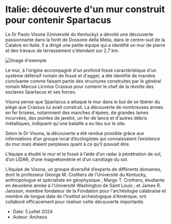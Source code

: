# Italie: découverte d'un mur construit pour contenir Spartacus

Le Dr Paolo Visona (Université du Kentucky) a dévoilé une découverte passionnante dans la forêt de Dossone della Melia, dans le centre-sud de la Calabre en Italie. 
Il a dirigé une petite équipe qui a identifié un mur de pierre et des travaux de terrassement s'étendant sur 2,7 km. 

![Image d'exemple](assets/images/example-image.jpg)

Le mur, à l'origine accompagné d'un profond fossé caractéristique d'un système défensif romain de fossé et d'agger, a été identifié de manière concluante comme faisant partie des structures construites par le général romain Marcus Licinius Crassus pour contenir le chef de la révolte des esclaves Spartacus et ses forces.

Visona pense que Spartacus a attaqué le mur dans le but de se libérer du piège que Crassus lui avait construit. La découverte de nombreuses armes en fer brisées, notamment des manches d'épées, de grandes lames incurvées, des pointes de javelot, un fer de lance et d'autres débris métalliques, indiquent qu'une bataille a eu lieu sur le site.

Selon le Dr Visona, la découverte a été rendue possible grâce aux informations d’un groupe local d’écologistes qui connaissaient l’existence du mur mais étaient perplexes quant à ce qu’il pouvait être. 

L’équipe a étudié le mur et le fossé à l’aide d’un radar à pénétration de sol, d’un LIDAR, d’une magnétométrie et d’un carottage du sol.

L’équipe de Visona, un groupe diversifié d’experts de différents domaines, dont le professeur George M. Crothers de l’Université du Kentucky, anthropologue et spécialiste en géophysique ; Margo T. Crothers, étudiante en deuxième année à l'Université Washington de Saint Louis ; et James R. Jansson, membre fondateur de la Fondation pour l'archéologie calabraise et membre de longue date de l'Institut archéologique d'Amérique, ont collaboré efficacement pour réaliser cette découverte importante.

- Date: 5 juillet 2024
- Auteur: Archeos
